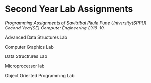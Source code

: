 # **Second Year Lab Assignments**
 _Programming Assignments of Savitribai Phule Pune University(SPPU) Second Year(SE) Computer Engineering 2018-19._
 
Advanced Data Structures Lab

Computer Graphics Lab

Data Structrures Lab

Microprocessor lab

Object Oriented Programming Lab


